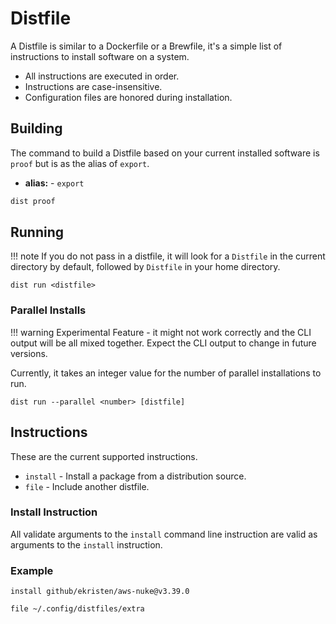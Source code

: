 # Distfile

A Distfile is similar to a Dockerfile or a Brewfile, it's a simple list of instructions to install software on a system.

- All instructions are executed in order.
- Instructions are case-insensitive.
- Configuration files are honored during installation.

## Building

The command to build a Distfile based on your current installed software is `proof` but is as the alias of `export`.

- **alias:** - `export`

```bash
dist proof
```

## Running

!!! note
    If you do not pass in a distfile, it will look for a `Distfile` in the current directory by default, followed
    by `Distfile` in your home directory.

```console
dist run <distfile>
```

### Parallel Installs

!!! warning
    Experimental Feature - it might not work correctly and the CLI output will be all mixed together. Expect the CLI 
    output to change in future versions.

Currently, it takes an integer value for the number of parallel installations to run. 

```console
dist run --parallel <number> [distfile]
```

## Instructions

These are the current supported instructions.

- `install` - Install a package from a distribution source.
- `file` - Include another distfile.

### Install Instruction

All validate arguments to the `install` command line instruction are valid as arguments to the `install` instruction.

### Example

```distfile
install github/ekristen/aws-nuke@v3.39.0

file ~/.config/distfiles/extra
```
